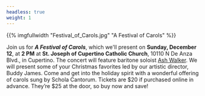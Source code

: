 ```yaml
---
headless: true
weight: 1
---
```


{{% imgfullwidth "Festival_of_Carols.jpg" "A Festival of Carols" %}}

Join us for **_A Festival of Carols_**, which we'll present on **Sunday, December 12**, 
at **2 PM** at **St. Joseph of Cupertino Catholic Church**, 10110 N De Anza Blvd., in Cupertino.
The concert will feature baritone soloist <a href="https://pacificedgevoices.org/who-we-are" target="_blank">Ash Walker</a>. We will present some of your Christmas favorites led by our artistic director, Buddy James. Come and get into the holiday spirit with a wonderful offering of carols sung by Schola Cantorum. Tickets are $20 if purchased online in advance. They&rsquo;re $25 at the door, so buy now and save!
